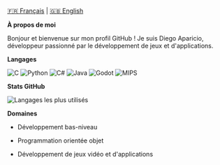 [🇫🇷 Français](./README.md) | [🇬🇧 English](./README.en.md)

**À propos de moi**

Bonjour et bienvenue sur mon profil GitHub !
Je suis Diego Aparicio, développeur passionné par le développement de jeux et d'applications.

**Langages**

![C](https://img.shields.io/badge/-C-00599C?style=flat&logo=c&logoColor=white)
![Python](https://img.shields.io/badge/-Python-3776AB?style=flat&logo=python&logoColor=white)
![C#](https://img.shields.io/badge/C%23-239120?style=flat&logo=c-sharp&logoColor=white)
![Java](https://img.shields.io/badge/-Java-007396?style=flat&logo=java&logoColor=white)
![Godot](https://img.shields.io/badge/-Godot-478CBF?style=flat&logo=godot-engine&logoColor=white)
![MIPS](https://img.shields.io/badge/-MIPS-FF6C00?style=flat&logoColor=white)

**Stats GitHub**

![Langages les plus utilisés](https://github-readme-stats.vercel.app/api/top-langs/?username=D-l-E-G-O&layout=compact&theme=radical&size_weight=0.5&count_weight=0.5)

**Domaines**

- Développement bas-niveau

- Programmation orientée objet

- Développement de jeux vidéo et d'applications
